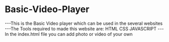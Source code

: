 # Basic-Video-Player
---This is the Basic Video player which can be used in the several websites 
---The Tools required to made this website are:
HTML
CSS
JAVASCRIPT
---In the index.html file you can add photo or video of your own

